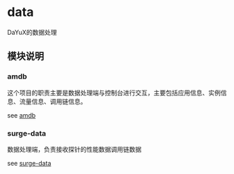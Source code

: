 # data

DaYuX的数据处理


## 模块说明

### amdb
这个项目的职责主要是数据处理端与控制台进行交互，主要包括应用信息、实例信息、流量信息、调用链信息。

see [amdb](https://github.com/shulieTech/DaYuX/data/amdb-receiver-service/README.md)

### surge-data
数据处理端，负责接收探针的性能数据调用链数据

see [surge-data](https://github.com/shulieTech/DaYuX/data/surge-data/README.md)
